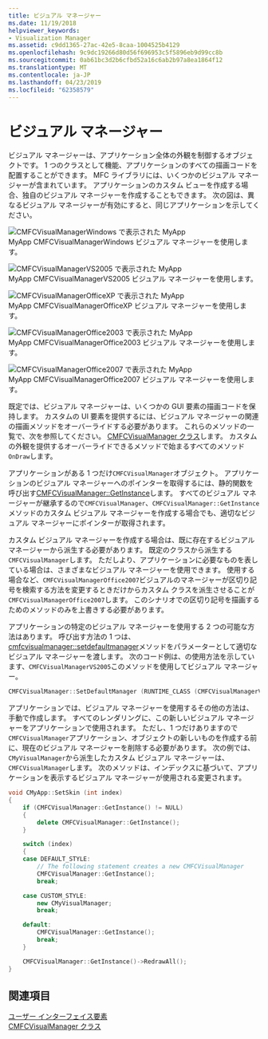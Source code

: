 ```yaml
---
title: ビジュアル マネージャー
ms.date: 11/19/2018
helpviewer_keywords:
- Visualization Manager
ms.assetid: c9dd1365-27ac-42e5-8caa-1004525b4129
ms.openlocfilehash: 9c9dc19266d80d56f696953c5f5896eb9d99cc8b
ms.sourcegitcommit: 0ab61bc3d2b6cfbd52a16c6ab2b97a8ea1864f12
ms.translationtype: MT
ms.contentlocale: ja-JP
ms.lasthandoff: 04/23/2019
ms.locfileid: "62358579"
---
```

# <a name="visualization-manager"></a>ビジュアル マネージャー

ビジュアル マネージャーは、アプリケーション全体の外観を制御するオブジェクトです。 1 つのクラスとして機能、アプリケーションのすべての描画コードを配置することができます。 MFC ライブラリには、いくつかのビジュアル マネージャーが含まれています。 アプリケーションのカスタム ビューを作成する場合、独自のビジュアル マネージャーを作成することもできます。 次の図は、異なるビジュアル マネージャーが有効にすると、同じアプリケーションを示してください。

![CMFCVisualManagerWindows で表示された MyApp](../mfc/media/vmwindows.png "CMFCVisualManagerWindows で表示された MyApp") <br/>
MyApp CMFCVisualManagerWindows ビジュアル マネージャーを使用します。

![CMFCVisualManagerVS2005 で表示された MyApp](../mfc/media/vmvs2005.png "CMFCVisualManagerVS2005 で表示された MyApp") <br/>
MyApp CMFCVisualManagerVS2005 ビジュアル マネージャーを使用します。

![CMFCVisualManagerOfficeXP で表示された MyApp](../mfc/media/vmofficexp.png "CMFCVisualManagerOfficeXP で表示された MyApp") <br/>
MyApp CMFCVisualManagerOfficeXP ビジュアル マネージャーを使用します。

![CMFCVisualManagerOffice2003 で表示された MyApp](../mfc/media/vmoffice2003.png "CMFCVisualManagerOffice2003 で表示された MyApp") <br/>
MyApp CMFCVisualManagerOffice2003 ビジュアル マネージャーを使用します。

![CMFCVisualManagerOffice2007 で表示された MyApp](../mfc/media/msoffice2007.png "CMFCVisualManagerOffice2007 で表示された MyApp") <br/>
MyApp CMFCVisualManagerOffice2007 ビジュアル マネージャーを使用します。

既定では、ビジュアル マネージャーは、いくつかの GUI 要素の描画コードを保持します。 カスタムの UI 要素を提供するには、ビジュアル マネージャーの関連の描画メソッドをオーバーライドする必要があります。 これらのメソッドの一覧で、次を参照してください。 [CMFCVisualManager クラス](../mfc/reference/cmfcvisualmanager-class.md)します。 カスタムの外観を提供するオーバーライドできるメソッドで始まるすべてのメソッド`OnDraw`します。

アプリケーションがある 1 つだけ`CMFCVisualManager`オブジェクト。 アプリケーションのビジュアル マネージャーへのポインターを取得するには、静的関数を呼び出す[CMFCVisualManager::GetInstance](../mfc/reference/cmfcvisualmanager-class.md#getinstance)します。 すべてのビジュアル マネージャーが継承するので`CMFCVisualManager`、`CMFCVisualManager::GetInstance`メソッドのカスタム ビジュアル マネージャーを作成する場合でも、適切なビジュアル マネージャーにポインターが取得されます。

カスタム ビジュアル マネージャーを作成する場合は、既に存在するビジュアル マネージャーから派生する必要があります。 既定のクラスから派生する`CMFCVisualManager`します。 ただしより、アプリケーションに必要なものを表している場合は、さまざまなビジュアル マネージャーを使用できます。 使用する場合など、`CMFCVisualManagerOffice2007`ビジュアルのマネージャーが区切り記号を検索する方法を変更するときだけからカスタム クラスを派生させることが`CMFCVisualManagerOffice2007`します。 このシナリオでの区切り記号を描画するためのメソッドのみを上書きする必要があります。

アプリケーションの特定のビジュアル マネージャーを使用する 2 つの可能な方法はあります。 呼び出す方法の 1 つは、 [cmfcvisualmanager::setdefaultmanager](../mfc/reference/cmfcvisualmanager-class.md#setdefaultmanager)メソッドをパラメーターとして適切なビジュアル マネージャーを渡します。 次のコード例は、の使用方法を示しています、`CMFCVisualManagerVS2005`このメソッドを使用してビジュアル マネージャー。

```cpp
CMFCVisualManager::SetDefaultManager (RUNTIME_CLASS (CMFCVisualManagerVS2005));
```

アプリケーションでは、ビジュアル マネージャーを使用するその他の方法は、手動で作成します。 すべてのレンダリングに、この新しいビジュアル マネージャーをアプリケーションで使用されます。 ただし、1 つだけありますので`CMFCVisualManager`アプリケーション、オブジェクトの新しいものを作成する前に、現在のビジュアル マネージャーを削除する必要があります。 次の例では、`CMyVisualManager`から派生したカスタム ビジュアル マネージャーは、`CMFCVisualManager`します。 次のメソッドは、インデックスに基づいて、アプリケーションを表示するビジュアル マネージャーが使用される変更されます。

```cpp
void CMyApp::SetSkin (int index)
{
    if (CMFCVisualManager::GetInstance() != NULL)
    {
        delete CMFCVisualManager::GetInstance();
    }

    switch (index)
    {
    case DEFAULT_STYLE:
        // The following statement creates a new CMFCVisualManager
        CMFCVisualManager::GetInstance();
        break;

    case CUSTOM_STYLE:
        new CMyVisualManager;
        break;

    default:
        CMFCVisualManager::GetInstance();
        break;
    }

    CMFCVisualManager::GetInstance()->RedrawAll();
}
```

## <a name="see-also"></a>関連項目

[ユーザー インターフェイス要素](../mfc/user-interface-elements-mfc.md)<br/>
[CMFCVisualManager クラス](../mfc/reference/cmfcvisualmanager-class.md)
